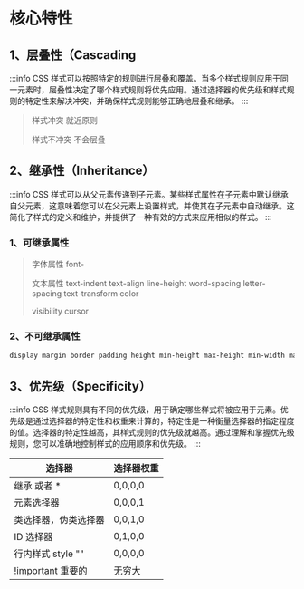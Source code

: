 # 核心特性


## 1、层叠性（Cascading
:::info
CSS 样式可以按照特定的规则进行层叠和覆盖。当多个样式规则应用于同一元素时，层叠性决定了哪个样式规则将优先应用。通过选择器的优先级和样式规则的特定性来解决冲突，并确保样式规则能够正确地层叠和继承。
:::
> 样式冲突 就近原则
>
> 样式不冲突 不会层叠

## 2、继承性（Inheritance）
:::info
CSS 样式可以从父元素传递到子元素。某些样式属性在子元素中默认继承自父元素，这意味着您可以在父元素上设置样式，并使其在子元素中自动继承。这简化了样式的定义和维护，并提供了一种有效的方式来应用相似的样式。
:::
### 1、可继承属性
> 字体属性 font-
> 
> 文本属性 text-indent text-align line-height word-spacing letter-spacing text-transform color
> 
> visibility cursor

### 2、不可继承属性
```css
display margin border padding height min-height max-height min-width max-width background overflow position left right top bottom z-index float clear table-layout vertical-align
```

## 3、优先级（Specificity）
:::info
CSS 样式规则具有不同的优先级，用于确定哪些样式将被应用于元素。优先级是通过选择器的特定性和权重来计算的，特定性是一种衡量选择器的指定程度的值。选择器的特定性越高，其样式规则的优先级就越高。通过理解和掌握优先级规则，您可以准确地控制样式的应用顺序和优先级。
:::

| 选择器 | 选择器权重 |
| ------------- | -------- |
| 继承 或者 * | 0,0,0,0 |
| 元素选择器	| 0,0,0,1 |
| 类选择器，伪类选择器| 0,0,1,0 |
| ID 选择器	| 0,1,0,0 |
| 行内样式 style ""	| 0,0,0,0 |
| !important 重要的	| 无穷大 |